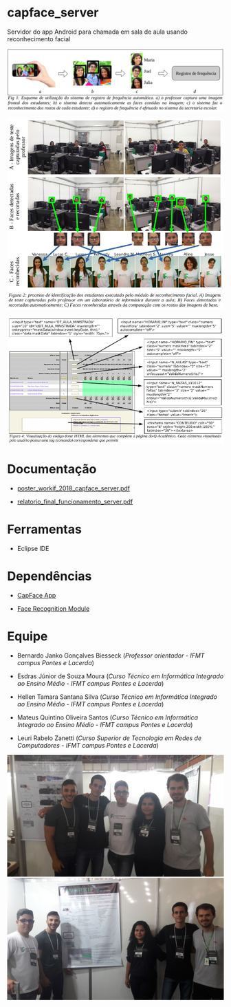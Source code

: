 # capface_server
Servidor do app Android para chamada em sala de aula usando reconhecimento facial

![capface_esquema_geral.png](https://github.com/biesseck/capface_server/blob/main/doc/capface_esquema_geral.png?raw=true)

![processo_geral_reconhecimento.png](https://github.com/biesseck/capface_server/blob/main/doc/processo_geral_reconhecimento.png?raw=true)

![lancamento_frequencia_q-academico.png](https://github.com/biesseck/capface_server/blob/main/doc/lancamento_frequencia_q-academico.png?raw=true)


# Documentação
* [poster_workif_2018_capface_server.pdf](https://github.com/biesseck/capface_android_app/blob/main/doc/poster_workif_2018_capface_server.pdf)

* [relatorio_final_funcionamento_server.pdf](https://github.com/biesseck/capface_android_app/blob/main/doc/relatorio_final_funcionamento_server.pdf)


# Ferramentas
* Eclipse IDE

# Dependências
* [CapFace App](https://github.com/biesseck/capface_android_app)

* [Face Recognition Module](https://github.com/biesseck/capface_face_recognition_module)

# Equipe
* Bernardo Janko Gonçalves Biesseck (_Professor orientador - IFMT campus Pontes e Lacerda_)

* Esdras Júnior de Souza Moura (_Curso Técnico em Informática Integrado ao Ensino Médio - IFMT campus Pontes e Lacerda_)

* Hellen Tamara Santana Silva (_Curso Técnico em Informática Integrado ao Ensino Médio - IFMT campus Pontes e Lacerda_)

* Mateus Quintino Oliveira Santos (_Curso Técnico em Informática Integrado ao Ensino Médio - IFMT campus Pontes e Lacerda_)

* Leuri Rabelo Zanetti (_Curso Superior de Tecnologia em Redes de Computadores - IFMT campus Pontes e Lacerda_)

![team_image1](https://github.com/biesseck/capface_android_app/blob/main/doc/equipe1.jpg?raw=true)
![team_image2](https://github.com/biesseck/capface_android_app/blob/main/doc/equipe2.jpg?raw=true)
